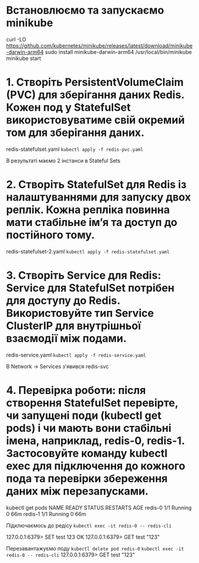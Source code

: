 # Встановлюємо та запускаємо minikube
curl -LO https://github.com/kubernetes/minikube/releases/latest/download/minikube-darwin-arm64
sudo install minikube-darwin-arm64 /usr/local/bin/minikube
minikube start

# 1. Створіть PersistentVolumeClaim (PVC) для зберігання даних Redis. Кожен под у StatefulSet використовуватиме свій окремий том для зберігання даних.
redis-statefulset.yaml
`kubectl apply -f redis-pvc.yaml`

В результаті маємо 2 інстанси в Stateful Sets

# 2. Створіть StatefulSet для Redis із налаштуваннями для запуску двох реплік. Кожна репліка повинна мати стабільне ім’я та доступ до постійного тому.
redis-statefulset-2.yaml
`kubectl apply -f redis-statefulset.yaml`

# 3. Створіть Service для Redis: Service для StatefulSet потрібен для доступу до Redis. Використовуйте тип Service ClusterIP для внутрішньої взаємодії між подами.
redis-service.yaml
`kubectl apply -f redis-service.yaml`

В Network -> Services з'явився redis-svc

# 4. Перевірка роботи: після створення StatefulSet перевірте, чи запущені поди (kubectl get pods) і чи мають вони стабільні імена, наприклад, redis-0, redis-1. Застосовуйте команду kubectl exec для підключення до кожного пода та перевірки збереження даних між перезапусками.

kubectl get pods
NAME      READY   STATUS    RESTARTS   AGE
redis-0   1/1     Running   0          66m
redis-1   1/1     Running   0          66m

Підключаємось до редісу
`kubectl exec -it redis-0 -- redis-cli`

127.0.0.1:6379> SET test 123
OK
127.0.0.1:6379> GET test
"123"

Перезавантажуємо поду 
`kubectl delete pod redis-0`
`kubectl exec -it redis-0 -- redis-cli`
127.0.0.1:6379> GET test
"123"

